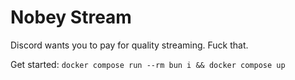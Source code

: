# Nobey Stream

Discord wants you to pay for quality streaming. Fuck that.

Get started: `docker compose run --rm bun i && docker compose up`
